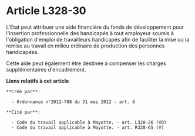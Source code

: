 # Article L328-30

L'Etat peut attribuer une aide financière du fonds de développement pour l'insertion professionnelle des handicapés à tout
employeur soumis à l'obligation d'emploi de travailleurs handicapés afin de faciliter la mise ou la remise au travail en
milieu ordinaire de production des personnes handicapées.

Cette aide peut également être destinée à compenser les charges supplémentaires d'encadrement.

**Liens relatifs à cet article**

	**Créé par**:

	  - Ordonnance n°2012-788 du 31 mai 2012 - art. 6

	**Cité par**:

	  - Code du travail applicable à Mayotte. - art. L328-26 (VD)
	  - Code du travail applicable à Mayotte. - art. R328-65 (V)

